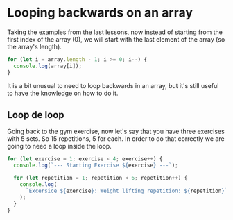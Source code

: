 # Looping backwards on an array

Taking the examples from the last lessons, now instead of starting from the first index of the array (0), we will start with the last element of the array (so the array's length).

```javascript
for (let i = array.length - 1; i >= 0; i--) {
  console.log(array[i]);
}
```

It is a bit unusual to need to loop backwards in an array, but it's still useful to have the knowledge on how to do it.

## Loop de loop

Going back to the gym exercise, now let's say that you have three exercises with 5 sets. So 15 repetitions, 5 for each. In order to do that correctly we are going to need a loop inside the loop.

```javascript
for (let exercise = 1; exercise < 4; exercise++) {
  console.log(`--- Starting Exercise ${exercise} ---`);

  for (let repetition = 1; repetition < 6; repetition++) {
    console.log(
      `Excersice ${exercise}: Weight lifting repetition: ${repetition}`
    );
  }
}
```
